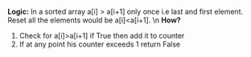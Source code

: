 **Logic:**
In a sorted array a[i] > a[i+1] only once i.e last and first element. Reset all the elements would be a[i]<a[i+1]. \n
**How?**
1. Check for a[i]>a[i+1] if True then add it to counter
2. If at any point his counter exceeds 1 return False
​